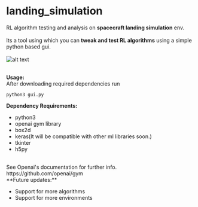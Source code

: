 # landing_simulation
RL algorithm testing and analysis on **spacecraft landing simulation** env.<br/><br/>
Its a tool using which you can **tweak and test RL algorithms** using a simple python based gui.<br/><br/>
![alt text](https://github.com/Sagar9785/landing_simulation/blob/master/pics/Screenshot_2019-03-07_11-04-34.png)<br/><br/>

**Usage:**<br/>
After downloading required dependencies run 
```
python3 gui.py
```
**Dependency Requirements:**

* python3
* openai gym library
* box2d
* keras(It will be compatible with other ml libraries soon.)
* tkinter
* h5py

<br/>
See Openai's documentation for further info.<br/>
https://github.com/openai/gym<br/>
**Future updates:**

* Support for more algorithms
* Support for more environments

 

